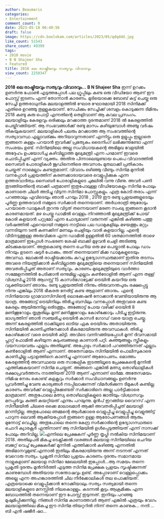 ```yaml
---
author: Beaumaris
categories:
- Entertainment
comment_count: 0
date: 2023-05-18 06:49:56
draft: false
image: https://cdn.boolokam.com/articles/2023/05/qdqddd.jpg
like_count: 51543
share_count: 49399
tags:
- 2018 movie
- B N Shajeer Sha
- Featured
title: 2018 ലെ രാഷ്ട്രീയവും സത്യവും വിവാദവും
view_count: 2250347
---
```


**2018 ലെ രാഷ്ട്രീയവും സത്യവും വിവാദവും...** **B N Shajeer Sha** ഇന്ന് ഉറക്കം ഉണർന്നു ഫോൺ എടുത്തപ്പോൾ പല ഗ്രൂപ്പിലും കണ്ട ഒരു വീഡിയോ ആണ് ഈ പോസ്റ്റ് ഇടണം എന്ന് തോന്നാൻ കാരണം. മുടിയൊക്കെ ബോബ് കട്ട് ചെയ്ത ഒരു സേച്ചി ഉത്തരാധുനിക മലയാളത്തിൽ ഘോര ഘോരമായി 2018 സിനിമക്ക് എതിരെ ഉറഞ്ഞു തുള്ളുകയാണ്. സേചിക്കും സേച്ചിക്ക് ശമ്പളം കൊടുക്കുന്ന ടീമിനും 2018 കണ്ടു കുരു പൊട്ടി എന്നതിന്റെ തെളിവാണ് ആ കവല പ്രസംഗം. മലയാളിയും കേരളവും ഒരിക്കലും മറക്കാത്ത ദുരന്തമാണ് 2018 ൽ കേരളത്തിൽ പെയ്തിറങ്ങിയത്. ആ സംഭവങ്ങൾക്ക് രണ്ടു മാസം കഴിയുമ്പോൾ അഞ്ചു വർഷം തികയുകയാണ്. മലയാളികൾ പലരും മറക്കാത്ത ആ സംഭവത്തിന്റെ സത്യാവസ്ഥ എല്ലാവര്ക്കും അറിയാവുന്നതാണ് എന്നിട്ടും ഒരു ഉളുപ്പും ഇല്ലാതെ ഇങ്ങനെ കള്ളം പറയാൻ ഇവർക്ക് പ്രത്യേകം ട്രൈനിംഗ് ലഭിക്കുന്നുണ്ടോ എന്ന് സംശയം ഉണ്ട്. സിനിമയിലെ അല്ല സംവിധായകന്റെ അഭിമുഖ വേളയിൽ അദ്ദേഹം ഉപയോഗിച്ച കഴിവില്ലാത്ത മുഖ്യമന്ത്രി എന്ന പദമാണ് ഇവരെ ചൊടിപ്പിച്ചത് എന്ന് വ്യക്തം. അതിനു പിന്നാലെയുണ്ടായ പെപെ വിവാദത്തിൽ സൈബർ പോരാളികൾ ജൂഡിനെതിരെ അവസരം മുതലാക്കി പ്രതികാരം ചെയ്തത് നാമെല്ലാം കണ്ടതുമാണ്. വിവാദം ഒഴിഞ്ഞു വീണ്ടും സിനിമ മുന്നിൽ വന്നപ്പോൾ പ്രളയത്തിന് കരണക്കാരായവരെ വെളുപ്പിക്കുക എന്ന ഉത്തരവാദിത്വം സൈബർ പോരാളികളുടെ ചുമലിൽ വന്നു വീണു. അവർ പണി തുടങ്ങിയതിന്റെ ബാക്കി പത്രമാണ് ഇതുപോലുള്ള വീഡിയോകളും സിനിമ പോലും കാണാതെ ചിലർ അടിച്ചു വിടുന്ന സിനിമാ പോസ്റ്റുകളും. എത്ര കോടി തരാം എന്ന് പറഞ്ഞാലും എവിടെയും ഞാൻ പറയും 2018 , 2019 ഈ രണ്ടു പ്രളയങ്ങളുടെയും പൂർണ്ണ ഉത്തരവാദി നമ്മുടെ സർക്കാർ തന്നെയാണ്. അർധരാത്രി ആരോടും പറയാതെ ഡാമുകൾ തുറന്നു വിട്ടത് തന്നെയാണ് മരണ സംഖ്യ ഇങ്ങനെ കൂടാൻ കാരണമായത്. [](https://cdn.boolokam.com/articles/2023/05/eeegggg.jpg)മഴ പെയ്തു ഡാമിൽ വെള്ളം നിറഞ്ഞാൽ മുഖ്യമന്ത്രിക്ക് പോയ് കോരി കളയാൻ പറ്റുമോ എന്ന ചോദ്യമാണ് വരുന്നത് എങ്കിൽ കഴിഞ്ഞ പത്തു വർഷത്തിൽ ഏറെയായി നമ്മുടെ നാട്ടിലെ പല ഡാമുകളിലും മഴയത്തും മറ്റും വന്നടിയുന്ന ടൺ കണക്കിന് മണലും ചെളിയും വാരി കളയാറില്ല. എന്റെ വീടിനടുത്തുള്ള അരുവിക്കര എന്ന ഡാമിൽ ഉള്ളതിൽ 60 ശതമാനത്തിൽ താഴെ മാത്രമാണ് ഇപ്പോൾ സംഭരണ ശേഷി ബാക്കി മുഴുവൻ ചെളി അടിഞ്ഞു കിടക്കുകയാണ്. അതുകൊണ്ടു തന്നെ ചെറിയ ഒരു മഴ പെയ്താൽ പോലും ഡാം നിറയും ഉടനെ ഷട്ടർ പോക്കും. അത് തന്നെയാണ് മിക്ക ഡാമുകളുടെയും അവസ്ഥ. ലോക്കൽ രാഷ്ട്രീയക്കാരും കുറച്ചു ഉദ്യോഗസ്ഥരുമാണ് ഇതിനു തടസം അവരെ നിയന്ത്രിക്കാൻ കഴിവില്ലാത്ത മുഖ്യമന്ത്രിയെ തന്നെയാണ് സിനിമയിൽ അവതരിപ്പിച്ചത് അതാണ് സത്യവും. കാരണം മുഖ്യമന്ത്രിയുടെ വാർത്താ സമ്മേളനത്തിൽ പേടിക്കാൻ ഒന്നുമില്ല എല്ലാം കൺട്രോളിൽ ആണ് എന്ന തള്ള് വിശ്വസിച്ചു 2018 ആഗസ്റ്റ് 15 കാസർഗോട്ടേക്ക് ട്രെയിൻ കയറിയ ഒരു വ്യക്തിയാണ് ഞാനും. രണ്ടു പ്രളയത്തിൽ നിന്നും തിരുവനന്തപുരം രക്ഷപ്പെട്ടു നിന്നു എങ്കിലും 2018 ഭീകരത നേരിട്ട് കണ്ട ആളാണ് ഞാനും. എന്റെ സിനിമയായ ഗ്രാമവാസിസിന്റെ ലൊക്കേഷൻ നോക്കാൻ വേണ്ടിയായിരുന്നു ആ യാത്ര. അങ്ങോട്ട് ട്രെയിനിലും തിരിച്ചു ബസിലും വന്നപ്പോൾ അതുവരെ കണ്ട കേരളം ആയിരുന്നില്ല ഒരിടത്തും. അങ്ങോട്ട് പോയ വഴിക്ക് ട്രെയിൻ 8 മണിക്കൂറോളം തൃശൂരിലും മൂന്ന് മണിക്കൂറോളം കോഴിക്കോടും പിടിച്ചു ഇട്ടിരുന്നു. ഭാഗ്യത്തിന് ഞാൻ സഞ്ചരിച്ച ട്രെയിൻ കാസർ ഗോഡ് വരെ യാത്ര ചെയ്തു. അന്ന് കേരളത്തിൽ ട്രാക്കിലൂടെ ഓടിയ ഏക ട്രെയിനും അതായിരുന്നു. സിനിമയിൽ കാണിച്ചതിനേക്കാൾ ഭീകരമായിരുന്നു അവസ്ഥകൾ. തിരിച്ചു കോഴിക്കോട് വരെ ട്രെയിൻ കിട്ടി. അവിടെ വന്നിറങ്ങിയപ്പോൾ മൂന്ന് ദിവസമായി പ്ലാറ്റ് ഫോമിൽ കഴിയുന്ന കുടുംബങ്ങളെ കാണാൻ പറ്റി. കുഞ്ഞുങ്ങളും സ്ത്രീകളും വയസായവരും എല്ലാം അതിലുണ്ട്. അപ്പോഴും സർക്കാർ പറഞ്ഞിരുന്നത് എല്ലാം കൺട്രോളിൽ ആണ് എന്നാണ്. അതേസമയം സിനിമയിൽ പൊലീസുകാരെ കാണിച്ചില്ല പട്ടാളത്തിനെ കാണിച്ചു എന്നാണ് ആരോപണം. മൊത്തം കേരളത്തിന്റ അവസ്ഥയെ ഒരു സാങ്കല്പിക ഇടത്തിലൂടെ പ്രേക്ഷകന്റെ മുന്നിൽ എത്തിക്കുകയാണ് സിനിമ ചെയ്തത്. അങ്ങനെ എങ്കിൽ മത്സ്യ തൊഴിലാളികൾ രക്ഷാപ്രവർത്തനം നടത്തിയത് 2019 ആണ് എന്നാണ് ഓർമ്മ. അതേസമയം നിമിഷ നേരം കൊണ്ട് കളക്റ്ററും സർക്കാർ സംവിധാനങ്ങളും ഉണർന്നു പ്രവർത്തിച്ചു വേണ്ട കാര്യങ്ങൾ നടപ്പിലാക്കുന്നത് വിമർശിക്കുന്ന ടീമുകൾ കണ്ടില്ല. കാരണം അവർക്ക് വെളുപ്പിക്കേണ്ടത് സർക്കാരിനെ അല്ല പാർട്ടിക്കാരെ മാത്രമാണ്. അതുപോലെ മത്സ്യ തൊഴിലാളികളുടെ ജാതിയും വിശ്വാസവും മനപ്പൂർവ്വം കുത്തി കയറ്റിയത് എന്നും പറയുന്നു. മുൻപ് ഇറങ്ങിയ വൈറസ് എന്ന സിനിമയിൽ ചിലരെ ഒക്കെ മാലാഖമാർ ആക്കി അവതരിപ്പിച്ചത് മലയാളി മറന്നിട്ടില്ല. അതുപോലെ ഞമ്മന്റെ ആൾക്കാരെ വെളുപ്പിച്ചു വെളുപ്പിച്ചു വെളുത്തിട്ട് പാറുന്ന ലെവൽ ആക്കിയപ്പോൾ ഇങ്ങനെ ഉള്ള ആരോപണങ്ങൾ ആരും മുന്നോട്ട് വെച്ചില്ല. അതുപോലെ തന്നെ കേന്ദ്ര സർക്കാരിന്റെ ഉദ്യോഗസ്ഥരുടെ ചൊറി ക്യാരക്റ്റർ എന്തിനാണ് ആ സിനിമയിൽ ഉൾപ്പെടുത്തിയത് എന്ന് നാസക്ക് പോലും അറിവില്ല. [![](https://cdn.boolokam.com/articles/2023/05/qdqddd.jpg)](https://cdn.boolokam.com/articles/2023/05/qdqddd.jpg)എന്നിലെ പ്രേക്ഷകന് പൂർണ്ണ തൃപ്തി നൽകിയ സിനിമയാണ് 2018. അതിലുപരി മികച്ച ടെക്നിക്കൽ വശങ്ങൾ മലയാള സിനിമയിലെ ചെറിയ ബജറ്റ് വെച്ച് പ്രേക്ഷകർക്ക് മുന്നിൽ എത്തിക്കാൻ കഴിഞ്ഞു എന്നതിൽ അഭിമാനവുമുണ്ട്.എന്നാൽ ഇതിലും ഭീകരമായിരുന്നു അന്ന് നടന്നത് എന്നത് വേറൊരു സത്യം. പ്രകൃതി സിനിമാ പ്രളയം കാരണം ദുരന്തം സമാനമായ നാളുകളാണ് മലയാള സിനിമാ മേഖലയിൽ ഇപ്പോൾ...ആ സമയം തന്നെ പ്രകൃതി ദുരന്തം മുൻനിർത്തി എടുത്ത സിനിമ പ്രേക്ഷക പ്രളയം സൃഷ്ടിക്കുന്നത് കാണുമ്പോൾ അതിയായ സന്തോഷവും ഉണ്ട്. അപ്പോഴാണ് വെള്ളപ്പൊക്കം അല്ലെ എന്ന അഹങ്കാരത്തിൽ ചില നീർക്കോലികൾ തല പൊക്കിയത്. എത്രയൊക്കെ വെളുപ്പിക്കാൻ നോക്കിയാലും സത്യം സത്യമായി തന്നെ മലയാളികളുടെ മനസ്സിൽ നിലകൊള്ളും. കടന്നൽ കൂട്ടം ആക്രമിക്കും എന്ന ബോധത്തിൽ തന്നെയാണ് ഈ പോസ്റ്റ് ഇടുന്നത്. ഇനിയും പറഞ്ഞു മുഷുമിപ്പിക്കുന്നില്ല. നിങ്ങൾ സിനിമ കാണാത്തവർ ആണ് എങ്കിൽ എത്രയും വേഗം മലയാളത്തിലെ മികച്ച ഈ സിനിമ തിയറ്ററിൽ നിന്ന് തന്നെ കാണുക... നന്ദി ... ബി എൻ ഷജീർ ഷാ...